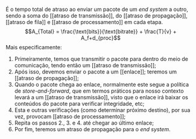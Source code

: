 É o tempo total de atraso ao enviar um pacote de um *end system* a outro, sendo a soma do [[atraso de transmissão]], do [[atraso de propagação]], [[atraso de fila]] e [[atraso de processamento]] em cada etapa.
$$A_{Total} = \frac{\text{bits}}{\text{bitrate}} + \frac{T}{v} + A_f+d_{proc}$$
Mais especificamente:
1. Primeiramente, temos que transmitir o pacote para dentro do meio de comunicação, tendo então um [[atraso de transmissão]];
2. Após isso, devemos enviar o pacote a um [[enlace]]; teremos um [[atraso de propagação]];
3. Quando o pacote chega ao enlace, normalmente este segue a política de *store-and-forward*, que em termos práticos para nosso contexto levará a um [[atraso de transmissão]], visto que o enlace irá baixar os conteúdos do pacote para verificar integridade, etc;
4. Esta e outras verificações (como determinar próximo destino), por sua vez, provocam [[atraso de processamento]];
5. Repita os passos 2., 3. e 4. até chegar ao último enlace;
6. Por fim, teremos um atraso de propagação para o *end system*.